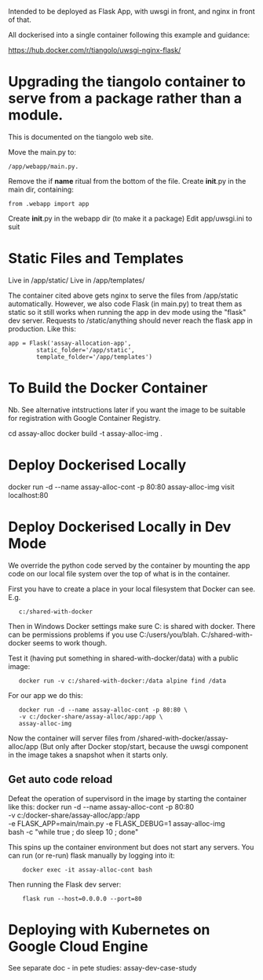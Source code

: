 Intended to be deployed as Flask App, with uwsgi in front, and nginx in front of
that.

All dockerised into a single container following this example and guidance:

https://hub.docker.com/r/tiangolo/uwsgi-nginx-flask/

# Upgrading the tiangolo container to serve from a package rather than a module.

This is documented on the tiangolo web site.

Move the main.py to:

    /app/webapp/main.py.

Remove the if __name__ ritual from the bottom of the file.
Create __init__.py in the main dir, containing:

    from .webapp import app

Create __init__.py in the webapp dir (to make it a package)
Edit app/uwsgi.ini to suit

# Static Files and Templates

Live in /app/static/
Live in /app/templates/

The container cited above gets nginx to serve the files from /app/static 
automatically. However, we also code Flask (in main.py) to treat them as static 
so it still works when running the app in dev mode using the "flask" dev server. 
Requests to /static/anything should never reach the flask app in production.
Like this:

    app = Flask('assay-allocation-app', 
            static_folder='/app/static',
            template_folder='/app/templates')

# To Build the Docker Container

Nb. See alternative intstructions later if you want the image to be suitable for
registration with Google Container Registry.

cd assay-alloc
docker build -t assay-alloc-img .

# Deploy Dockerised Locally

docker run -d --name assay-alloc-cont -p 80:80 assay-alloc-img
visit localhost:80

# Deploy Dockerised Locally in Dev Mode
We override the python code served by the container by mounting the app code on 
our local file system over the top of what is in the container.

First you have to create a place in your local filesystem that Docker can see.
E.g.

       c:/shared-with-docker

Then in Windows Docker settings make sure C: is shared with docker.
There can be permissions problems if you use C:/users/you/blah.
C:/shared-with-docker seems to work though.

Test it (having put something in shared-with-docker/data) with a public image:

       docker run -v c:/shared-with-docker:/data alpine find /data

For our app we do this:

       docker run -d --name assay-alloc-cont -p 80:80 \
       -v c:/docker-share/assay-alloc/app:/app \
       assay-alloc-img

Now the container will server files from /shared-with-docker/assay-alloc/app
(But only after Docker stop/start, because the uwsgi component in the image takes
a snapshot when it starts only.

## Get auto code reload

Defeat the operation of supervisord in the image by starting the container like
this:
        docker run -d --name assay-alloc-cont -p 80:80 \
        -v c:/docker-share/assay-alloc/app:/app \
        -e FLASK_APP=main/main.py -e FLASK_DEBUG=1 assay-alloc-img \
        bash -c "while true ; do sleep 10 ; done"

This spins up the container environment but does not start any servers.
You can run (or re-run) flask manually by logging into it:

        docker exec -it assay-alloc-cont bash

Then running the Flask dev server:

        flask run --host=0.0.0.0 --port=80

# Deploying with Kubernetes on Google Cloud Engine

See separate doc - in pete studies: assay-dev-case-study
